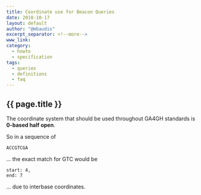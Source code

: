 ```yaml
---
title: Coordinate use for Beacon Queries
date: 2018-10-17
layout: default
author: "@mbaudis"
excerpt_separator: <!--more-->
www_link: 
category:
  - howto
  - specification
tags:
  - queries
  - definitions
  - faq
---
```


## {{ page.title }}

The coordinate system that should be used throughout GA4GH standards is __0-based half open__.

<!--more-->

So in a sequence of

```
ACCGTCGA
```
... the exact match for GTC would be

```
start: 4,
end: 7
```
... due to interbase coordinates.
